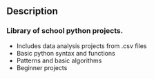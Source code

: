 ## Description

### Library of school python projects.
- Includes data analysis projects from .csv files
- Basic python syntax and functions
- Patterns and basic algorithms
- Beginner projects